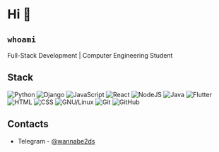 # Hi 👋
## `whoami`

Full-Stack Development | Computer Engineering Student

## Stack
![Python](https://img.shields.io/badge/-Python-3572a5?style=flat-square&logo=python&logoColor=white) ![Django](https://img.shields.io/badge/-Django-092E20?style=flat-square&logo=django&logoColor=white) ![JavaScript](https://img.shields.io/badge/-JavaScript-orange?style=flat-square&logo=javascript&logoColor=white) ![React](https://img.shields.io/badge/-React-292961?style=flat-square&logo=react&logoColor=white) ![NodeJS](https://img.shields.io/badge/-Node.JS-026E00?style=flat-square&logo=node.js&logoColor=white) ![Java](https://img.shields.io/badge/-Java-b07219?style=flat-square&logo=java&logoColor=white) ![Flutter](https://img.shields.io/badge/-Flutter-white?style=flat-square&logo=flutter&logoColor=blue) ![HTML](https://img.shields.io/badge/-HTML-e34c26?style=flat-square&logo=html5&logoColor=white) ![CSS](https://img.shields.io/badge/-CSS-563d7c?style=flat-square&logo=css3&logoColor=white) ![GNU/Linux](https://img.shields.io/badge/-GNU/Linux-1793D1?style=flat-square&logo=linux&logoColor=white) ![Git](https://img.shields.io/badge/-Git-F44D27?style=flat-square&logo=git&logoColor=white) ![GitHub](https://img.shields.io/badge/-GitHub-24292E?style=flat-square&logo=github&logoColor=white)


## Contacts
* Telegram - [@wannabe2ds](https://t.me/wannabe2ds)

